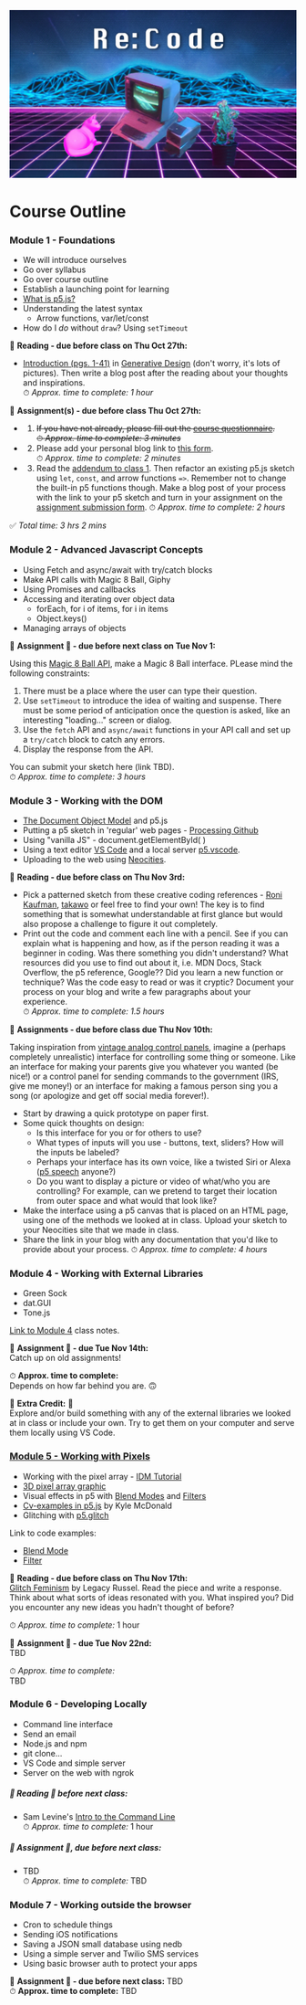 ![An Apple II computer with external disk drives is set among a glowing-pink cat, who is lying down on the left, and a multi-colored succulent in a black pot on the right. There is a neon pink grid of perspective squares comprising the floor beneath and low-poly digitized mountain ranges in the background with neon blue trim lines. The words Re:Code are centered at the top in a large white font that is in a stylized digital form.](images/synthwave-wallpaper-neural-medium.jpg)

# <h>Course Outline</h>

### Module 1 - Foundations  
- We will introduce ourselves  
- Go over syllabus
- Go over course outline
- Establish a launching point for learning
- [What is p5.js?](https://creative-coding.decontextualize.com/first-steps/)
- Understanding the latest syntax 
    - Arrow functions, var/let/const
- How do I *do* without `draw`? Using `setTimeout`

📕 **Reading - due before class on Thu Oct 27th:**  
- [Introduction (pgs. 1-41)](./readings/Generative_Design-Introduction.pdf) in [Generative Design](./syllabus.md#textbooks) (don't worry, it's lots of pictures).  Then write a blog post after the reading about your thoughts and inspirations.  
⏱ *Approx. time to complete: 1 hour* 

📌 **Assignment(s) - due before class Thu Oct 27th:**    
- 1. ~~If you have not already, please fill out the [course questionnaire](https://forms.gle/SjubdbgUcNgnVY8g9).  
⏱ *Approx. time to complete: 3 minutes*~~

- 2. Please add your personal blog link to [this form](https://forms.gle/kw5Hh3EJVJwnMAf6A).  
⏱ *Approx. time to complete: 2 minutes*

- 3. Read the [addendum to class 1](./readings/addendum-class-1.md).  Then refactor an existing p5.js sketch using `let`, `const`, and arrow functions `=>`.  Remember not to change the built-in p5 functions though.  Make a blog post of your process with the link to your p5 sketch and turn in your assignment on the [assignment submission form](https://forms.gle/HDGNGaoMaxBRPr2e9).
⏱ *Approx. time to complete: 2 hours* 

✅ *Total time: 3 hrs 2 mins* 

### Module 2 - Advanced Javascript Concepts
- Using Fetch and async/await with try/catch blocks  
- Make API calls with Magic 8 Ball, Giphy
- Using Promises and callbacks 
- Accessing and iterating over object data
    - forEach, for i of items, for i in items
    - Object.keys()
- Managing arrays of objects

📌 **Assignment 📌 - due before next class on Tue Nov 1:**  

Using this [Magic 8 Ball API](https://8ball.delegator.com/), make a Magic 8 Ball interface.  PLease mind the following constraints:
1. There must be a place where the user can type their question.
2. Use `setTimeout` to introduce the idea of waiting and suspense.  There must be some period of anticipation once the question is asked, like an interesting "loading..." screen or dialog.  
3. Use the `fetch` API and `async/await` functions in your API call and set up a `try/catch` block to catch any errors.
4. Display the response from the API.

You can submit your sketch here (link TBD).  
⏱ *Approx. time to complete: 3 hours*  


### Module 3 - Working with the DOM
- [The Document Object Model](https://www.w3schools.com/js/js_htmldom.asp) and p5.js
- Putting a p5 sketch in 'regular' web pages - [Processing Github](https://github.com/processing/p5.js/wiki/Positioning-your-canvas) 
- Using "vanilla JS" - document.getElementById( )
- Using a text editor [VS Code](https://code.visualstudio.com/download) and a local server [p5.vscode](https://marketplace.visualstudio.com/items?itemName=samplavigne.p5-vscode).
- Uploading to the web using [Neocities](https://neocities.org/).

📕 **Reading - due before class on Thu Nov 3rd:**  
- Pick a patterned sketch from these creative coding references - [Roni Kaufman](https://openprocessing.org/user/184331), [takawo](https://openprocessing.org/user/6533?view=sketches&o=48) or feel free to find your own!  The key is to find something that is somewhat understandable at first glance but would also propose a challenge to figure it out completely.
- Print out the code and comment each line with a pencil. See if you can explain what is happening and how, as if the person reading it was a beginner in coding.  Was there something you didn't understand?  What resources did you use to find out about it, i.e. MDN Docs, Stack Overflow, the p5 reference, Google??  Did you learn a new function or technique?  Was the code easy to read or was it cryptic?  Document your process on your blog and write a few paragraphs about your experience.  
⏱ *Approx. time to complete: 1.5 hours* 

📌 **Assignments - due before class due Thu Nov 10th:**    

Taking inspiration from [vintage analog control panels](https://control--panel.com/image/154363919057), imagine a (perhaps completely unrealistic) interface for controlling some thing or someone. Like an interface for making your parents give you whatever you wanted (be nice!) or a control panel for sending commands to the government (IRS, give me money!) or an interface for making a famous person sing you a song (or apologize and get off social media forever!).  
- Start by drawing a quick prototype on paper first.
- Some quick thoughts on design: 
    - Is this interface for you or for others to use?
    - What types of inputs will you use - buttons, text, sliders?  How will the inputs be labeled?  
    - Perhaps your interface has its own voice, like a twisted Siri or Alexa ([p5 speech](https://idmnyu.github.io/p5.js-speech/) anyone?)  
    - Do you want to display a picture or video of what/who you are controlling?  For example, can we pretend to target their location from outer space and what would that look like?  
- Make the interface using a p5 canvas that is placed on an HTML page, using one of the methods we looked at in class. Upload your sketch to your Neocities site that we made in class.  
- Share the link in your blog with any documentation that you'd like to provide about your process.
⏱ *Approx. time to complete: 4 hours* 


### Module 4 - Working with External Libraries

- Green Sock
- dat.GUI
- Tone.js  

[Link to Module 4](./modules/module-4-external-libraries/module-4-external-libraries.md) class notes.

📌 **Assignment 📌 - due Tue Nov 14th:**  
Catch up on old assignments!   

⏱ **Approx. time to complete:**  
Depends on how far behind you are. 🙃 

👾 **Extra Credit:** 👾  
Explore and/or build something with any of the external libraries we looked at in class or include your own.  Try to get them on your computer and serve them locally using VS Code.  

### [Module 5 - Working with Pixels](./modules/module-5/module-5-working-with-pixels)  
- Working with the pixel array - [IDM Tutorial](https://idmnyu.github.io/p5.js-image/)
- [3D pixel array graphic](https://my.spline.design/16x4pixeldensityrgba-4fa1ebb73d2828ebca6c7446f9ac31dc/)
- Visual effects in p5 with [Blend Modes](https://p5js.org/reference/#/p5/blendMode) and [Filters](https://p5js.org/reference/#/p5/filter) 
- [Cv-examples in p5.js](https://kylemcdonald.github.io/cv-examples/) by Kyle McDonald
- Glitching with [p5.glitch](https://github.com/ffd8/p5.glitch)

Link to code examples:  
- [Blend Mode](./modules/module-5/code/blend-mode/index.html)
- [Filter](./modules/module-5/code/filter-and-blend/index.html)

📕 **Reading - due before class on Thu Nov 17th:**  
[Glitch Feminism](https://www.legacyrussell.com/GLITCHFEMINISM) by Legacy Russel.  Read the piece and write a response.  Think about what sorts of ideas resonated with you.  What inspired you?  Did you encounter any new ideas you hadn't thought of before?  

⏱ *Approx. time to complete:* 1 hour

📌 **Assignment 📌 - due Tue Nov 22nd:**  
TBD  

⏱ *Approx. time to complete:*  
TBD


### Module 6 - Developing Locally
- Command line interface  
- Send an email  
- Node.js and npm
- git clone...
- VS Code and simple server
- Server on the web with ngrok  

##### 📕 Reading 📕 before next class: 
- Sam Levine's [Intro to the Command Line](https://scrapism.lav.io/intro-to-the-command-line/)  
⏱ *Approx. time to complete:* 1 hour  

##### 📌 Assignment 📌, due before next class:  
- TBD  
⏱ *Approx. time to complete:*  TBD


### Module 7 - Working outside the browser
- Cron to schedule things
- Sending iOS notifications
- Saving a JSON small database using nedb
- Using a simple server and Twilio SMS services
- Using basic browser auth to protect your apps  

📌 **Assignment 📌 - due before next class:** 
TBD  
⏱ **Approx. time to complete:** 
TBD  